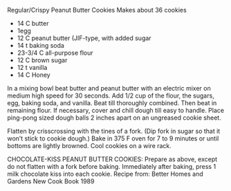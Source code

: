 Regular/Crispy Peanut Butter Cookies
Makes about 36 cookies

- 14 C butter
- 1egg
- 12 C peanut butter (JIF-type, with added sugar
- 14 t baking soda
- 23-3/4 C all-purpose flour
- 12 C brown sugar
- 12 t vanilla
- 14 C Honey

In a mixing bowl beat butter and peanut butter with an electric mixer on medium high speed for 30 seconds.
Add 1/2 cup of the flour, the sugars, egg, baking soda, and vanilla.  Beat till thoroughly combined.
Then beat in remaining flour.
If necessary, cover and chill dough till easy to handle.
Place ping-pong sized dough balls 2 inches apart on an ungreased cookie sheet.

Flatten by crisscrossing with the tines of a fork. (Dip fork in sugar so that it won’t stick to cookie dough.)
Bake in 375 F oven for 7 to 9 minutes or until bottoms are lightly browned.
Cool cookies on a wire rack.

CHOCOLATE-KISS PEANUT BUTTER COOKIES:  Prepare as above, except do not flatten with a fork before baking.  Immediately after baking, press 1 milk chocolate kiss into each cookie.         Recipe from:  Better Homes and Gardens New Cook Book 1989
